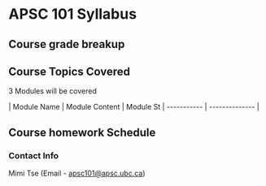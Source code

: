 # APSC 101 Syllabus

## Course grade breakup


## Course Topics Covered

3 Modules will be covered

| Module Name | Module Content | Module St
| ----------- | -------------- |


## Course homework Schedule


### Contact Info

Mimi Tse (Email - apsc101@apsc.ubc.ca)

